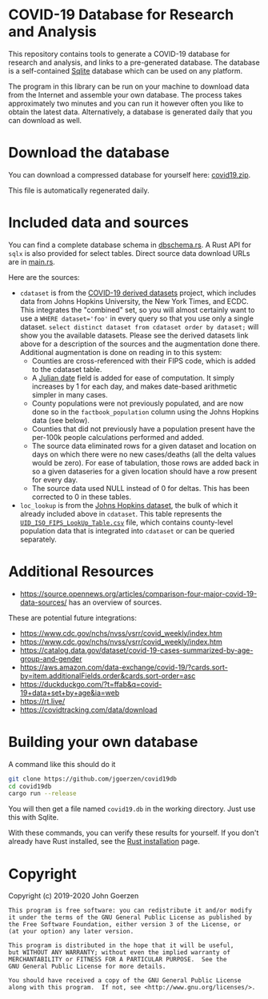 # COVID-19 Database for Research and Analysis

This repository contains tools to generate a COVID-19 database for research and analysis, and links to a pre-generated database.  The database is a self-contained [Sqlite](https://www.sqlite.org/) database which can be used on any platform.

The program in this library can be run on your machine to download data from the Internet and assemble your own database.  The process takes approximately two minutes and you can run it however often you like to obtain the latest data.  Alternatively, a database is generated daily that you can download as well.

# Download the database

You can download a compressed database for yourself here: [covid19.zip](https://github.com/jgoerzen/covid19db/releases/download/v0.1.0/covid19.zip).

This file is automatically regenerated daily.

# Included data and sources

You can find a complete database schema in [dbschema.rs](src/dbschema.rs).  A Rust API for `sqlx` is also provided for select tables.  Direct source data download URLs are in [main.rs](src/main.rs).

Here are the sources:

- `cdataset` is from the [COVID-19 derived datasets](https://github.com/cipriancraciun/covid19-datasets) project, which includes data from Johns Hopkins University, the New York Times, and ECDC.  This integrates the "combined" set, so you will almost certainly want to use a `WHERE dataset='foo'` in every query so that you use only a single dataset.  `select distinct dataset from cdataset order by dataset;` will show you the available datasets.  Please see the derived datasets link above for a description of the sources and the augmentation done there.  Additional augmentation is done on reading in to this system:
  - Counties are cross-referenced with their FIPS code, which is added to the cdataset table.
  - A [Julian date](https://en.wikipedia.org/wiki/Julian_day) field is added for ease of computation.  It simply increases by 1 for each day, and makes date-based arithmetic simpler in many cases.
  - County populations were not previously populated, and are now done so in the `factbook_population` column using the Johns Hopkins data (see below).
  - Counties that did not previously have a population present have the per-100k people calculations performed and added.
  - The source data eliminated rows for a given dataset and location on days on which there were no new cases/deaths (all the delta values would be zero).  For ease of tabulation, those rows are added back in so a given dataseries for a given location should have a row present for every day.
  - The source data used NULL instead of 0 for deltas.  This has been corrected to 0 in these tables.
- `loc_lookup` is from the [Johns Hopkins dataset](https://github.com/CSSEGISandData/COVID-19), the bulk of which it already included above in `cdataset`.  This table represents the [`UID_ISO_FIPS_LookUp_Table.csv`](https://github.com/CSSEGISandData/COVID-19/blob/master/csse_covid_19_data/UID_ISO_FIPS_LookUp_Table.csv) file, which contains county-level population data that is integrated into `cdataset` or can be queried separately.

# Additional Resources

 - https://source.opennews.org/articles/comparison-four-major-covid-19-data-sources/ has an overview of sources.
 
These are potential future integrations:

- https://www.cdc.gov/nchs/nvss/vsrr/covid_weekly/index.htm
- https://www.cdc.gov/nchs/nvss/vsrr/covid_weekly/index.htm
- https://catalog.data.gov/dataset/covid-19-cases-summarized-by-age-group-and-gender
- https://aws.amazon.com/data-exchange/covid-19/?cards.sort-by=item.additionalFields.order&cards.sort-order=asc
- https://duckduckgo.com/?t=ffab&q=covid-19+data+set+by+age&ia=web
- https://rt.live/
- https://covidtracking.com/data/download

# Building your own database

A command like this should do it

``` sh
git clone https://github.com/jgoerzen/covid19db
cd covid19db
cargo run --release
```

You will then get a file named `covid19.db` in the working directory.  Just use this with Sqlite.

With these commands, you can verify these results for yourself.  If you don't already have Rust installed, see the [Rust installation](https://www.rust-lang.org/tools/install) page.

# Copyright

Copyright (c) 2019-2020 John Goerzen

    This program is free software: you can redistribute it and/or modify
    it under the terms of the GNU General Public License as published by
    the Free Software Foundation, either version 3 of the License, or
    (at your option) any later version.

    This program is distributed in the hope that it will be useful,
    but WITHOUT ANY WARRANTY; without even the implied warranty of
    MERCHANTABILITY or FITNESS FOR A PARTICULAR PURPOSE.  See the
    GNU General Public License for more details.

    You should have received a copy of the GNU General Public License
    along with this program.  If not, see <http://www.gnu.org/licenses/>.

